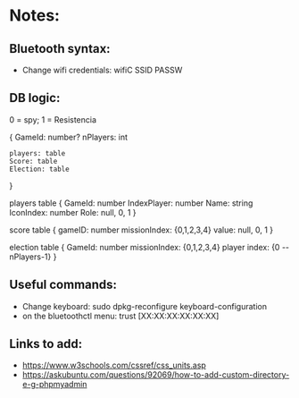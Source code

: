 # Notes:

## Bluetooth syntax:
- Change wifi credentials:
    wifiC SSID PASSW




## DB logic:
0 = spy; 1 = Resistencia 


{
    GameId: number?
    nPlayers: int
    
    players: table
    Score: table
    Election: table
}

players table
{
    GameId: number
    IndexPlayer: number
    Name: string
    IconIndex: number
    Role: null, 0, 1
}

score table
{
    gameID: number
    missionIndex: {0,1,2,3,4}
    value: null, 0, 1
}

election table
{
    GameId: number
    missionIndex: {0,1,2,3,4}
    player index: {0 -- nPlayers-1}
}



## Useful commands:

- Change keyboard: sudo dpkg-reconfigure keyboard-configuration
- on the bluetoothctl menu: trust [XX:XX:XX:XX:XX:XX]

## Links to add:
- https://www.w3schools.com/cssref/css_units.asp
- https://askubuntu.com/questions/92069/how-to-add-custom-directory-e-g-phpmyadmin